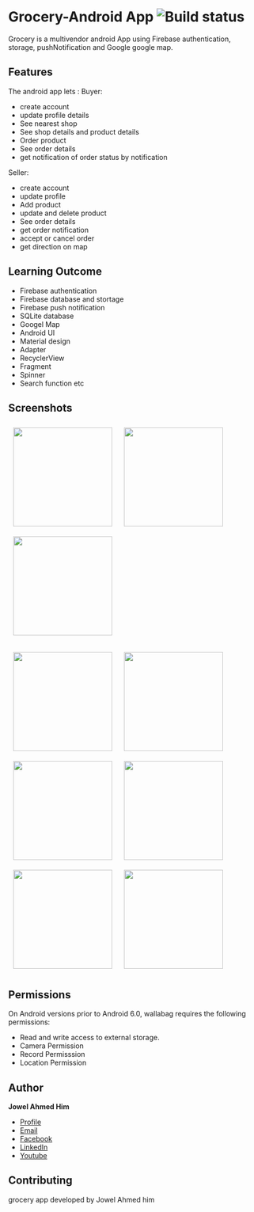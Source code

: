 # Grocery-Android App ![Build status](https://github.com/wallabag/android-app/workflows/CI/badge.svg?branch=master)

Grocery is a multivendor android App using Firebase authentication, storage, pushNotification and Google google map.

## Features

The android app lets :
Buyer:
- create account
- update profile details
- See nearest shop 
- See shop details and product details
- Order product
- See order details
- get notification of order status by notification

Seller:
- create account 
- update profile  
- Add product
- update and delete product
- See order details 
- get order notification 
- accept or cancel order 
- get direction on map

## Learning Outcome

- Firebase authentication
- Firebase database and stortage
- Firebase push notification
- SQLite database
- Googel Map
- Android UI
- Material design
- Adapter
- RecyclerView
- Fragment
- Spinner
- Search function etc

## Screenshots


   [<img src="https://user-images.githubusercontent.com/82113036/130836643-86b4b918-9c40-483f-b23e-8300677eead2.png" align="center"
width="200"
    hspace="10" vspace="10">](/readme/Wallabag%20Article%20View.png)
   [<img src="https://user-images.githubusercontent.com/82113036/130836649-78e67f8f-6bf4-4d94-9569-2b00a0ec4f2e.png" align="center"
width="200"
    hspace="10" vspace="10">](/readme/Wallabag%20Reading%20List.png)
   [<img src="https://user-images.githubusercontent.com/82113036/130836668-5aaab45f-d285-490c-837a-dc5afb763b42.png" align="center"
width="200"
    hspace="10" vspace="10">](/readme/Wallabag%20Article%20View.png)
    
    
   [<img src="https://user-images.githubusercontent.com/82113036/130836676-afa5bc21-0092-4b1b-8b7f-142f408890fd.png" align="center"
width="200"
    hspace="10" vspace="10">](/readme/Wallabag%20Article%20View.png)
   [<img src="https://user-images.githubusercontent.com/82113036/130836677-52e9dc21-0e9e-4128-b7eb-59f00c67d729.png" align="center"
width="200"
    hspace="10" vspace="10">](/readme/Wallabag%20Article%20View.png)
   [<img src="https://user-images.githubusercontent.com/82113036/130836679-1a823d27-6383-4ac8-8f80-645789e5ee43.png" align="center"
width="200"
    hspace="10" vspace="10">](/readme/Wallabag%20Article%20View.png)
    [<img src="https://user-images.githubusercontent.com/82113036/123310276-bae69500-d547-11eb-9c95-2936a77efd4c.png" align="center"
width="200"
    hspace="10" vspace="10">](/readme/Wallabag%20Article%20View.png)
       [<img src="https://user-images.githubusercontent.com/82113036/130836655-f87f75a5-aa81-43e1-8930-b4cb9a063979.png" align="center"
width="200"
    hspace="10" vspace="10">](/readme/Wallabag%20Article%20View.png)
       [<img src="https://user-images.githubusercontent.com/82113036/130836658-8c023a6b-4bba-4bb5-b0b0-5e4eb0bb8402.png" align="center"
width="200"
    hspace="10" vspace="10">](/readme/Wallabag%20Article%20View.png)
    
    


 
## Permissions

On Android versions prior to Android 6.0, wallabag requires the following permissions:
- Read and write access to external storage.
- Camera Permission
- Record Permisssion
- Location Permission

## Author

**Jowel Ahmed Him**

- [Profile](https://github.com/JowelAhmedHim)
- [Email](mailto:jowelahmedhim@gmail.com?subject=Hi "Hi!")
- [Facebook](https://www.facebook.com/jowelahmedhim)
- [LinkedIn](https://www.linkedin.com/in/jowelahmedhim/)
- [Youtube](https://www.youtube.com/channel/UClDog-gMe4GC3lOhpX4P_Nw)

## Contributing

grocery app developed by Jowel Ahmed him   


